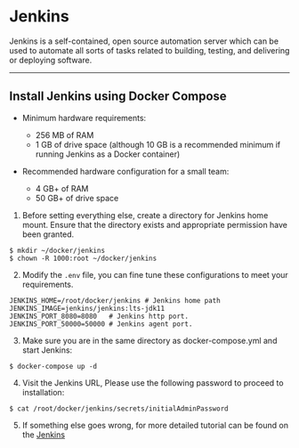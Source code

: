 # Jenkins

Jenkins is a self-contained, open source automation server which can be used to automate all sorts of tasks related to
building, testing, and delivering or deploying software.

---

## Install Jenkins using Docker Compose

- Minimum hardware requirements:
    - 256 MB of RAM
    - 1 GB of drive space (although 10 GB is a recommended minimum if running Jenkins as a Docker container)

- Recommended hardware configuration for a small team:
    - 4 GB+ of RAM
    - 50 GB+ of drive space

1. Before setting everything else, create a directory for Jenkins home mount. Ensure that the directory exists and
   appropriate permission have been granted.

```shell 
$ mkdir ~/docker/jenkins
$ chown -R 1000:root ~/docker/jenkins
``` 

2. Modify the `.env` file, you can fine tune these configurations to meet your requirements.

```properties 
JENKINS_HOME=/root/docker/jenkins # Jenkins home path 
JENKINS_IMAGE=jenkins/jenkins:lts-jdk11
JENKINS_PORT_8080=8080   # Jenkins http port.
JENKINS_PORT_50000=50000 # Jenkins agent port.
```

3. Make sure you are in the same directory as docker-compose.yml and start Jenkins:

```shell 
$ docker-compose up -d
```

4. Visit the Jenkins URL, Please use the following password to proceed to installation:

```shell 
$ cat /root/docker/jenkins/secrets/initialAdminPassword 
```

5. If something else goes wrong, for more detailed tutorial can be found on
   the [Jenkins](https://github.com/jenkinsci/docker)